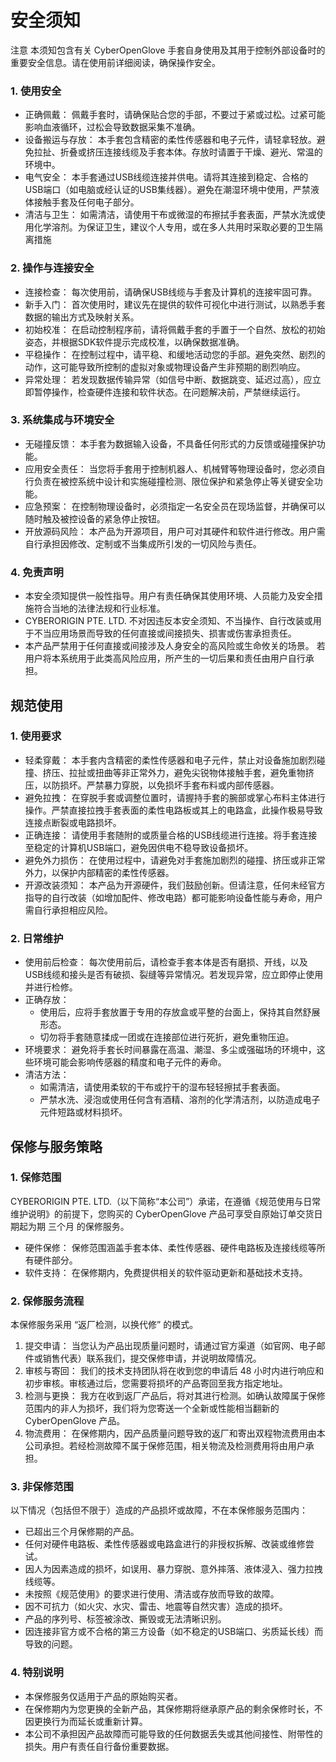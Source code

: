 # 安全须知

注意
本须知包含有关 CyberOpenGlove 手套自身使用及其用于控制外部设备时的重要安全信息。请在使用前详细阅读，确保操作安全。
### 1. 使用安全
- 正确佩戴： 佩戴手套时，请确保贴合您的手部，不要过于紧或过松。过紧可能影响血液循环，过松会导致数据采集不准确。
- 设备搬运与存放： 本手套包含精密的柔性传感器和电子元件，请轻拿轻放。避免拉扯、折叠或挤压连接线缆及手套本体。存放时请置于干燥、避光、常温的环境中。
- 电气安全： 本手套通过USB线缆连接并供电。请将其连接到稳定、合格的USB端口（如电脑或经认证的USB集线器）。避免在潮湿环境中使用，严禁液体接触手套及任何电子部分。
- 清洁与卫生： 如需清洁，请使用干布或微湿的布擦拭手套表面，严禁水洗或使用化学溶剂。为保证卫生，建议个人专用，或在多人共用时采取必要的卫生隔离措施

### 2. 操作与连接安全
- 连接检查： 每次使用前，请确保USB线缆与手套及计算机的连接牢固可靠。
- 新手入门： 首次使用时，建议先在提供的软件可视化中进行测试，以熟悉手套数据的输出方式及映射关系。
- 初始校准： 在启动控制程序前，请将佩戴手套的手置于一个自然、放松的初始姿态，并根据SDK软件提示完成校准，以确保数据准确。
- 平稳操作： 在控制过程中，请平稳、和缓地活动您的手部。避免突然、剧烈的动作，这可能导致所控制的虚拟对象或物理设备产生非预期的剧烈响应。
- 异常处理： 若发现数据传输异常（如信号中断、数据跳变、延迟过高），应立即暂停操作，检查硬件连接和软件状态。在问题解决前，严禁继续运行。

### 3. 系统集成与环境安全
- 无碰撞反馈： 本手套为数据输入设备，不具备任何形式的力反馈或碰撞保护功能。
- 应用安全责任： 当您将手套用于控制机器人、机械臂等物理设备时，您必须自行负责在被控系统中设计和实施碰撞检测、限位保护和紧急停止等关键安全功能。
- 应急预案： 在控制物理设备时，必须指定一名安全员在现场监督，并确保可以随时触及被控设备的紧急停止按钮。
- 开放源码风险： 本产品为开源项目，用户可对其硬件和软件进行修改。用户需自行承担因修改、定制或不当集成所引发的一切风险与责任。

### 4. 免责声明
- 本安全须知提供一般性指导。用户有责任确保其使用环境、人员能力及安全措施符合当地的法律法规和行业标准。
- CYBERORIGIN PTE. LTD. 不对因违反本安全须知、不当操作、自行改装或用于不当应用场景而导致的任何直接或间接损失、损害或伤害承担责任。
- 本产品严禁用于任何直接或间接涉及人身安全的高风险或生命攸关的场景。 若用户将本系统用于此类高风险应用，所产生的一切后果和责任由用户自行承担。

## 规范使用
### 1. 使用要求
- 轻柔穿戴： 本手套内含精密的柔性传感器和电子元件，禁止对设备施加剧烈碰撞、挤压、拉扯或扭曲等非正常外力，避免尖锐物体接触手套，避免重物挤压，以防损坏。严禁暴力穿脱，以免损坏手套布料或内部传感器。
- 避免拉拽： 在穿脱手套或调整位置时，请握持手套的腕部或掌心布料主体进行操作。严禁直接拉拽手套表面的柔性电路板或其上的电路盒，此操作极易导致连接点断裂或电路损坏。
- 正确连接： 请使用手套随附的或质量合格的USB线缆进行连接。将手套连接至稳定的计算机USB端口，避免因供电不稳导致设备损坏。
- 避免外力损伤： 在使用过程中，请避免对手套施加剧烈的碰撞、挤压或非正常外力，以保护内部精密的柔性传感器。
- 开源改装须知： 本产品为开源硬件，我们鼓励创新。但请注意，任何未经官方指导的自行改装（如增加配件、修改电路）都可能影响设备性能与寿命，用户需自行承担相应风险。

### 2. 日常维护
- 使用前后检查： 每次使用前后，请检查手套本体是否有磨损、开线，以及USB线缆和接头是否有破损、裂缝等异常情况。若发现异常，应立即停止使用并进行检修。
- 正确存放：
  - 使用后，应将手套放置于专用的存放盒或平整的台面上，保持其自然舒展形态。
  - 切勿将手套随意揉成一团或在连接部位进行死折，避免重物压迫。
- 环境要求： 避免将手套长时间暴露在高温、潮湿、多尘或强磁场的环境中，这些环境可能会影响传感器的精度和电子元件的寿命。
- 清洁方法：
  - 如需清洁，请使用柔软的干布或拧干的湿布轻轻擦拭手套表面。
  - 严禁水洗、浸泡或使用任何含有酒精、溶剂的化学清洁剂，以防造成电子元件短路或材料损坏。


## 保修与服务策略
### 1. 保修范围
CYBERORIGIN PTE. LTD.（以下简称“本公司”）承诺，在遵循《规范使用与日常维护说明》的前提下，您购买的 CyberOpenGlove 产品可享受自原始订单交货日期起为期 三个月 的保修服务。
- 硬件保修：
保修范围涵盖手套本体、柔性传感器、硬件电路板及连接线缆等所有硬件部分。
- 软件支持：
在保修期内，免费提供相关的软件驱动更新和基础技术支持。

### 2. 保修服务流程
本保修服务采用 “返厂检测，以换代修” 的模式。
1. 提交申请： 当您认为产品出现质量问题时，请通过官方渠道（如官网、电子邮件或销售代表）联系我们，提交保修申请，并说明故障情况。
2. 审核与寄回：  我们的技术支持团队将在收到您的申请后 48 小时内进行响应和初步审核。审核通过后，您需要将损坏的产品寄回至我方指定地址。
3. 检测与更换： 我方在收到返厂产品后，将对其进行检测。如确认故障属于保修范围内的非人为损坏，我们将为您寄送一个全新或性能相当翻新的 CyberOpenGlove 产品。
4. 物流费用： 在保修期内，因产品质量问题导致的返厂和寄出双程物流费用由本公司承担。若经检测故障不属于保修范围，相关物流及检测费用将由用户承担。

### 3. 非保修范围
以下情况（包括但不限于）造成的产品损坏或故障，不在本保修服务范围内：
- 已超出三个月保修期的产品。
- 任何对硬件电路板、柔性传感器或电路盒进行的非授权拆解、改装或维修尝试。
- 因人为因素造成的损坏，如误用、暴力穿脱、意外摔落、液体浸入、强力拉拽线缆等。
- 未按照《规范使用》的要求进行使用、清洁或存放而导致的故障。
- 因不可抗力（如火灾、水灾、雷击、地震等自然灾害）造成的损坏。
- 产品的序列号、标签被涂改、撕毁或无法清晰识别。
- 因连接非官方或不合格的第三方设备（如不稳定的USB端口、劣质延长线）而导致的问题。

### 4. 特别说明
- 本保修服务仅适用于产品的原始购买者。
- 在保修期内为您更换的全新产品，其保修期将继承原产品的剩余保修时长，不因更换行为而延长或重新计算。
- 本公司不承担因产品故障而可能导致的任何数据丢失或其他间接性、附带性的损失。用户有责任自行备份重要数据。